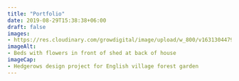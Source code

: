 ```yaml
---
title: "Portfolio"
date: 2019-08-29T15:38:38+06:00
draft: false
images: 
- https://res.cloudinary.com/growdigital/image/upload/w_800/v1631304479/hedgerows/hedgerows-flowers-shed.jpg
imageAlt:
- Beds with flowers in front of shed at back of house
imageCap: 
- Hedgerows design project for English village forest garden
---
```

